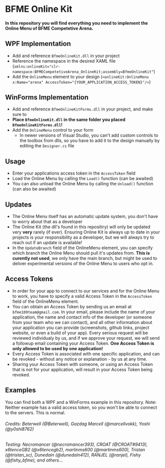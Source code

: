 # BFME Online Kit

#### In this repository you will find everything you need to implement the Online Menu of BFME Competetive Arena.

## WPF Implementation
- Add and reference `BfmeOnlineKit.dll` in your project
- Reference the namespace in the desired XAML file (`xmlns:onlineKit="clr-namespace:BFMECompetetiveArena_OnlineKit;assembly=BfmeOnlineKit"`)
- Add the `OnlineMenu` element to your design (`<onlineKit:OnlineMenu x:Name="arena" AccessToken="{YOUR_APPLICATION_ACCESS_TOKEN}"/>`)

## WinForms Implementation
- Add and reference `BfmeOnlineKitForms.dll` in your project, and make sure to
- **Place `BfmeOnlineKit.dll` in the same folder you placed `BfmeOnlineKitForms.dll`!**
- Add the `OnlineMenu` control to your form
  - In newer versions of Visual Studio, you can't add custom controls to the toolbox from dlls, so you have to add it to the design manually by editing the `Designer.cs` file

 ## Usage
 - Enter your applications access token in the `AccessToken` field
 - Load the Online Menu by calling the `Load()` function (can be awaited)
 - You can also unload the Online Menu by calling the `Unload()` function (can also be awaited)

## Updates
- The Online Menu itself has an automatic update system, you don't have to worry about that as a developer
- The Online Kit (the dll's found in this repositiry) will only be updated very **very** rarely (if ever). Ensuring Online Kit is always up to date in your projects is your responsibility as a developer, but we will always try to reach out if an update is available!
- In the `UpdateBranch` field of the OnlineMenu element, you can specify which branch the Online Menu should pull it's updates from. **This is curently not used**, we only have the main branch, but might be used to deliver experimental versions of the Online Menu to users who opt in.

## Access Tokens
- In order for your app to connect to our services and for the Online Menu to work, you have to specify a valid Access Token in the `AccessToken` field of the OnlineMenu element.
- You can obtain an Access Token by sending us an email at `bfme109team@gmail.com`. In your email, please include the name of your application, the name and contact info of the developer (or someone from your team who we can contact), and all other information about your application you can provide (screenshots, github links, project website, or even a build of your app). Every serious request will be reviewed individualy by us, and if we approve your request, we will send a followup email containing your Access Token. **One Access Token is only allowed to be used by one application!**
- Every Access Token is associated with one specific application, and can be revoked - without any notice or explanation - by us at any time.
- Sharing your Access Token with someone, or using an Access Token that is not for your application, will result in your Access Token being revoked.

## Examples
You can find both a WPF and a WinForms example in this repository.
Note: Neither example has a valid access token, so you won't be able to connect to the servers. This is normal.

###### Credits: Beterwell (@Beterwell), Gazdag Marcell (@marcellvokk), Yoshi (@y0shi8762)
###### Testing: Necromancer (@necromancer393), CROAT (@CROAT#9413), x6tenceGB2 (@x6tencegb2), martinms600 (@martinms600), Tristan (@tristan_sc), Dunedain (@dunedain412), RANJEL (@ranjel), Fishy (@fishy_bfme), and others...
